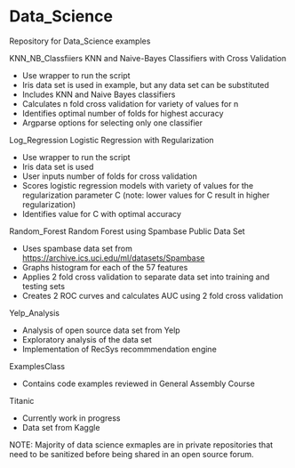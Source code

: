 Data_Science
===========

Repository for Data_Science examples

KNN_NB_Classfiiers
KNN and Naive-Bayes Classifiers with Cross Validation 
- Use wrapper to run the script
- Iris data set is used in example, but any data set can be substituted
- Includes KNN and Naive Bayes classifiers
- Calculates n fold cross validation for variety of values for n
- Identifies optimal number of folds for highest accuracy
- Argparse options for selecting only one classifier

Log_Regression
Logistic Regression with Regularization
- Use wrapper to run the script
- Iris data set is used
- User inputs number of folds for cross validation
- Scores logistic regression models with variety of values for the regularization parameter C (note: lower values for C result in higher regularization)
- Identifies value for C with optimal accuracy

Random_Forest
Random Forest using Spambase Public Data Set
- Uses spambase data set from https://archive.ics.uci.edu/ml/datasets/Spambase
- Graphs histogram for each of the 57 features
- Applies 2 fold cross validation to separate data set into training and testing sets
- Creates 2 ROC curves and calculates AUC using 2 fold cross validation

Yelp_Analysis
- Analysis of open source data set from Yelp
- Exploratory analysis of the data set
- Implementation of RecSys recommmendation engine

ExamplesClass
- Contains code examples reviewed in General Assembly Course

Titanic
- Currently work in progress
- Data set from Kaggle 

NOTE: Majority of data science exmaples are in private repositories that need to be sanitized before being shared in an open source forum.
